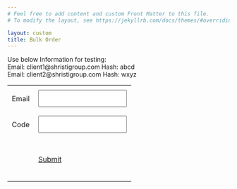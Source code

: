 ```yaml
---
# Feel free to add content and custom Front Matter to this file.
# To modify the layout, see https://jekyllrb.com/docs/themes/#overriding-theme-defaults

layout: custom
title: Bulk Order
---
```


<style>
  .table * {
    padding: 10px !important;
  }
</style>
<p>
Use below Information for testing: <br/>
Email: client1@shristigroup.com Hash: abcd<br/>
Email: client2@shristigroup.com Hash: wxyz<br/>
</p>
<table id="login" class="table">
	<tr>
		<td>Email</td> 
		<td><input id="email"/></td>
	</tr>
	<tr>
		<td>Code</td>
		<td><input id="hash"/></td>
	</tr>
	<tr>
		<td colspan="2">
			<div class="ec-size ec-size--xl">
				<div class="ec-store">
					<div class="form-control form-control--button form-control--secondary btn-get-direction">
						<a class="form-control__button" href="#" onclick="checkNRedirectToClient(); return false;" target="_blank">
							<span class="form-control__button-text">
								<span>Submit</span>
							</span>
						</a>
					</div>
				</div>
			</div>
		</td>
	</tr>
</table>

<script>
	clientData = {
		"client1@shristigroup.com": { "hash": "abcd", "redirect": "8d92e8d3-864e-48be-815c-af415a70600f" },
		"client2@shristigroup.com": { "hash": "wxyz", "redirect": "e5172ad1-bd20-4473-acc0-4b82336403e9" },
		"newerahospitalpvtltd": { "hash": "@123", "redirect": "dba9297c-e4bc-40cd-8ec0-0f83f3e96416" },
		"wockhearthospitalnagpur": { "hash": "@123", "redirect": "02ce3b96-20fa-49b0-a66e-4184b43022d5" },
		"kingswayhospitalnagpur": { "hash": "KWHOSP", "redirect": "a5849fd4-0628-444f-8c7c-5dd52c747954" },
		
	}
	function checkNRedirectToClient() {
		var email = document.getElementById('email').value.trim();
		var hash = document.getElementById('hash').value.trim();


		if (clientData[email] && hash === clientData[email]["hash"]) {
			var newLocation =  window.location.href + clientData[email]["redirect"]
			//console.log(newLocation)
			window.location.href = newLocation;
			return false;
		}
		
		alert("No matching information found. Try again.")
	}
</script>
